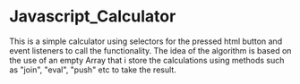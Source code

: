 # Javascript_Calculator

This is a simple calculator using selectors for the pressed html button and event listeners to call the functionality.
The idea of the algorithm is based on the use of an empty Array that i store the calculations using methods such as "join", "eval", "push" etc to take the result.
